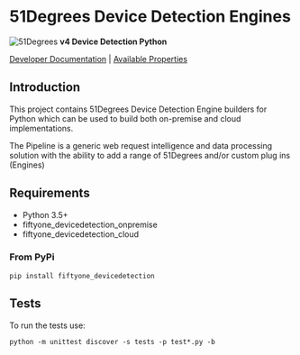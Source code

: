 # 51Degrees Device Detection Engines

![51Degrees](https://51degrees.com/DesktopModules/FiftyOne/Distributor/Logo.ashx?utm_source=github&utm_medium=repository&utm_content=readme_main&utm_campaign=python-open-source "THE Fastest and Most Accurate Device Detection") **v4 Device Detection Python**

[Developer Documentation](https://51degrees.com/device-detection-python/index.html?utm_source=github&utm_medium=repository&utm_content=property_dictionary&utm_campaign=python-open-source "Developer Documentation") | [Available Properties](https://51degrees.com/resources/property-dictionary?utm_source=github&utm_medium=repository&utm_content=property_dictionary&utm_campaign=python-open-source "View all available properties and values")

## Introduction

This project contains 51Degrees Device Detection Engine builders for Python which can be used to build both on-premise and cloud implementations.

The Pipeline is a generic web request intelligence and data processing solution with the ability to add a range of 51Degrees and/or custom plug ins (Engines) 

## Requirements

* Python 3.5+
* fiftyone_devicedetection_onpremise
* fiftyone_devicedetection_cloud

### From PyPi

`pip install fiftyone_devicedetection`

## Tests

To run the tests use:

`python -m unittest discover -s tests -p test*.py -b`
